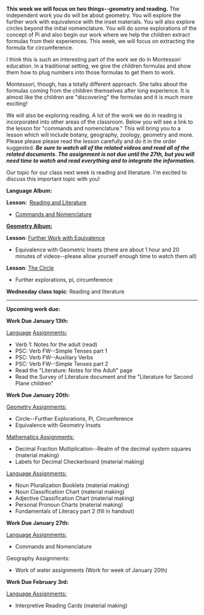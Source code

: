 
**This week we will focus on two things--geometry and reading.** The independent work you do will be about geometry. You will explore the further work with equivalence with the inset materials. You will also explore circles beyond the initial nomenclature. You will do some explorations of the concept of Pi and also begin our work where we help the children extract formulas from their experiences. This week, we will focus on extracting the formula for circumference. 

I think this is such an interesting part of the work we do in Montessori education. In a traditional setting, we give the children formulas and show them how to plug numbers into those formulas to get them to work. 

Montessori, though, has a totally different approach. She talks about the formulas coming from the children themselves after long experience. It is almost like the children are "discovering" the formulas and it is much more exciting! 

We will also be exploring reading. A lot of the work we do in reading is incorporated into other areas of the classroom. Below you will see a link to the lesson for "commands and nomenclature." This will bring you to a lesson which will include botany, geography, zoology, geometry and more. Please please please read the lesson carefully and do it in the order suggested. _**Be sure to watch all of the related videos and read all of the related documents. The assignment is not due until the 27th, but you will need time to watch and read everything and to integrate the information.**_ 

Our topic for our class next week is reading and literature. I'm excited to discuss this important topic with you! 

**Language Album:**

**Lesson: [](https://montessorinorthwest.populiweb.com/router/courseofferings/10738323/lessons/12679994/show)** [Reading and Literature](https://montessorinorthwest.populiweb.com/router/courseofferings/10738323/lessons/12679994/show)

- [Commands and Nomenclature](https://montessorinorthwest.populiweb.com/router/courseofferings/10738323/lessons/12679994/pages/13277900/show)

[**Geometry Album:**](https://montessorinorthwest.populiweb.com/router/courseofferings/10738321/lessons/index)

**Lesson**: [Further Work with Equivalence](https://montessorinorthwest.populiweb.com/router/courseofferings/10738321/lessons/12679962/show)

- Equivalence with Geometric Insets (there are about 1 hour and 20 minutes of videos--please allow yourself enough time to watch them all)

**Lesson**: [The Circle](https://montessorinorthwest.populiweb.com/router/courseofferings/10738321/lessons/12679964/show)

- Further explorations, pi, circumference

**Wednesday class topic**: Reading and literature

________________________________________________________

**Upcoming work due:**

**Work Due January 13th:**

[Language](https://montessorinorthwest.populiweb.com/router/courseofferings/10738323/assignments/index) **[](https://montessorinorthwest.populiweb.com/router/courseofferings/10738323/assignments/index)**[Assignments](https://montessorinorthwest.populiweb.com/router/courseofferings/10738323/assignments/index)**[:](https://montessorinorthwest.populiweb.com/router/courseofferings/10738323/assignments/index)**

- Verb 1: Notes for the adult (read)
- PSC: Verb FW--Simple Tenses part 1
- PSC: Verb FW--Auxiliary Verbs
- PSC: Verb FW--Simple Tenses part 2
- Read the "Literature: Notes for the Adult" page
- Read the Survey of Literature document and the "Literature for Second Plane children"

**Work Due January 20th:**

[Geometry Assignments:](https://montessorinorthwest.populiweb.com/router/courseofferings/10738321/assignments/index)

- Circle--Further Explorations, Pi, Circumference
- Equivalence with Geometry Insets

[Mathematics Assignments:](https://montessorinorthwest.populiweb.com/router/courseofferings/10738324/assignments/index)

- Decimal Fraction Multiplication--Realm of the decimal system squares (material making)
- Labels for Decimal Checkerboard (material making)

[Language Assignments:](https://montessorinorthwest.populiweb.com/router/courseofferings/10738323/assignments/index)

- Noun Pluralization Booklets (material making)
- Noun Classification Chart (material making)
- Adjective Classification Chart (material making)
- Personal Pronoun Charts (material making)
- Fundamentals of Literacy part 2 (fill in handout)

**Work Due January 27th:**

[Language Assignments:](https://montessorinorthwest.populiweb.com/router/courseofferings/10738323/assignments/index)

- Commands and Nomenclature

Geography Assignments:

- Work of water assignments (Work for week of January 20th)

**Work Due February 3rd:**

[Language Assignments:](https://montessorinorthwest.populiweb.com/router/courseofferings/10738323/assignments/index)

- Interpretive Reading Cards (material making)